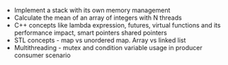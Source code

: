 * Implement a stack with its own memory management
* Calculate the mean of an array of integers with N threads
* C++ concepts like lambda expression, futures, virtual functions and its performance impact, smart pointers shared pointers
* STL concepts - map vs unordered map. Array vs linked list
* Multithreading - mutex and condition variable usage in producer consumer scenario

